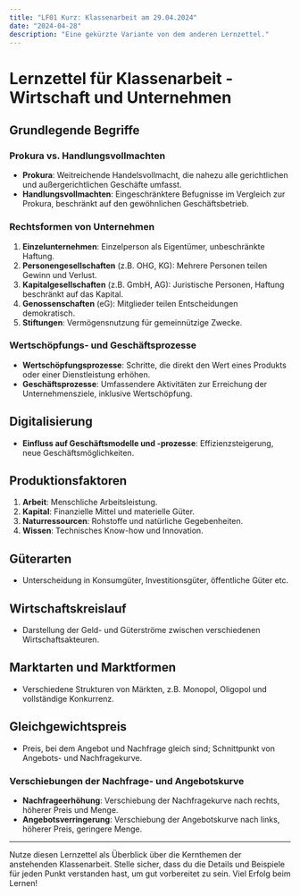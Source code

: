 ```yaml
---
title: "LF01 Kurz: Klassenarbeit am 29.04.2024"
date: "2024-04-28"
description: "Eine gekürzte Variante von dem anderen Lernzettel."
---
```


# Lernzettel für Klassenarbeit - Wirtschaft und Unternehmen

## Grundlegende Begriffe

### Prokura vs. Handlungsvollmachten

- **Prokura**: Weitreichende Handelsvollmacht, die nahezu alle gerichtlichen und außergerichtlichen Geschäfte umfasst.
- **Handlungsvollmachten**: Eingeschränktere Befugnisse im Vergleich zur Prokura, beschränkt auf den gewöhnlichen Geschäftsbetrieb.

### Rechtsformen von Unternehmen

1. **Einzelunternehmen**: Einzelperson als Eigentümer, unbeschränkte Haftung.
2. **Personengesellschaften** (z.B. OHG, KG): Mehrere Personen teilen Gewinn und Verlust.
3. **Kapitalgesellschaften** (z.B. GmbH, AG): Juristische Personen, Haftung beschränkt auf das Kapital.
4. **Genossenschaften** (eG): Mitglieder teilen Entscheidungen demokratisch.
5. **Stiftungen**: Vermögensnutzung für gemeinnützige Zwecke.

### Wertschöpfungs- und Geschäftsprozesse

- **Wertschöpfungsprozesse**: Schritte, die direkt den Wert eines Produkts oder einer Dienstleistung erhöhen.
- **Geschäftsprozesse**: Umfassendere Aktivitäten zur Erreichung der Unternehmensziele, inklusive Wertschöpfung.

## Digitalisierung

- **Einfluss auf Geschäftsmodelle und -prozesse**: Effizienzsteigerung, neue Geschäftsmöglichkeiten.

## Produktionsfaktoren

1. **Arbeit**: Menschliche Arbeitsleistung.
2. **Kapital**: Finanzielle Mittel und materielle Güter.
3. **Naturressourcen**: Rohstoffe und natürliche Gegebenheiten.
4. **Wissen**: Technisches Know-how und Innovation.

## Güterarten

- Unterscheidung in Konsumgüter, Investitionsgüter, öffentliche Güter etc.

## Wirtschaftskreislauf

- Darstellung der Geld- und Güterströme zwischen verschiedenen Wirtschaftsakteuren.

## Marktarten und Marktformen

- Verschiedene Strukturen von Märkten, z.B. Monopol, Oligopol und vollständige Konkurrenz.

## Gleichgewichtspreis

- Preis, bei dem Angebot und Nachfrage gleich sind; Schnittpunkt von Angebots- und Nachfragekurve.

### Verschiebungen der Nachfrage- und Angebotskurve

- **Nachfrageerhöhung**: Verschiebung der Nachfragekurve nach rechts, höherer Preis und Menge.
- **Angebotsverringerung**: Verschiebung der Angebotskurve nach links, höherer Preis, geringere Menge.

---

Nutze diesen Lernzettel als Überblick über die Kernthemen der anstehenden Klassenarbeit. Stelle sicher, dass du die Details und Beispiele für jeden Punkt verstanden hast, um gut vorbereitet zu sein. Viel Erfolg beim Lernen!

